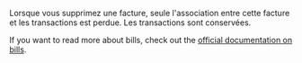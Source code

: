 Lorsque vous supprimez une facture, seule l'association entre cette facture et les transactions est perdue. Les transactions sont conservées.

If you want to read more about bills, check out the [official documentation on bills](https://docs.firefly-iii.org/advanced-concepts/bills).